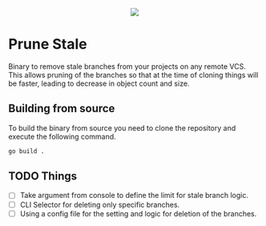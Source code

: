 <p align="center">
    <img src="http://ForTheBadge.com/images/badges/made-with-go.svg" />
</p>

# Prune Stale

Binary to remove stale branches from your projects on any remote VCS. This
allows pruning of the branches so that at the time of cloning things will be faster, 
leading to decrease in object count and size.

## Building from source

To build the binary from source you need to clone the repository and execute the
following command.

```sh
go build .
```

## TODO Things

- [ ] Take argument from console to define the limit for stale branch logic.
- [ ] CLI Selector for deleting only specific branches.
- [ ] Using a config file for the setting and logic for deletion of the branches.
